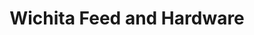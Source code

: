 ---
title: "Wichita Feed and Hardware"
url: /portland/wichita-feed-and-hardware/
shop: Eisenwaren
---